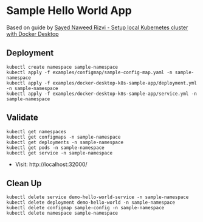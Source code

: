 # Sample Hello World App

Based on guide by [Sayed Naweed Rizvi - Setup local Kubernetes cluster with Docker Desktop](https://dev.to/navedrizv/setup-local-kubernetes-cluster-with-docker-desktop-1e7k)

## Deployment

```shell
kubectl create namespace sample-namespace
kubectl apply -f examples/configmap/sample-config-map.yaml -n sample-namespace 
kubectl apply -f examples/docker-desktop-k8s-sample-app/deployment.yml -n sample-namespace 
kubectl apply -f examples/docker-desktop-k8s-sample-app/service.yml -n sample-namespace 
```

## Validate

```shell
kubectl get namespaces 
kubectl get configmaps -n sample-namespace                          
kubectl get deployments -n sample-namespace 
kubectl get pods -n sample-namespace 
kubectl get service -n sample-namespace 
```

* Visit: http://localhost:32000/

## Clean Up

```shell
kubectl delete service demo-hello-world-service -n sample-namespace 
kubectl delete deployment demo-hello-world -n sample-namespace 
kubectl delete configmap sample-config -n sample-namespace 
kubectl delete namespace sample-namespace
```